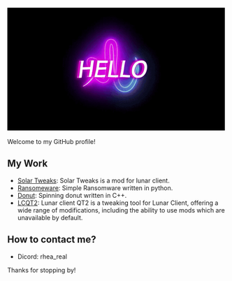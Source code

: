 ![Awesome GIF](gif.gif)

Welcome to my GitHub profile!

## My Work

- [Solar Tweaks](https://github.com/theawesomeyopro1/Solar-Tweaks): Solar Tweaks is a mod for lunar client.
- [Ransomeware](https://gituhb.com/theawesomeyopro1/Malware): Simple Ransomware written in python.
- [Donut](https://github.com/theawesomeyopro1/donutcpp): Spinning donut written in C++.
- [LCQT2](https://github.com/theawesomeyopro1/LCQT2): Lunar client QT2 is a tweaking tool for Lunar Client, offering a wide range of modifications, including the ability to use mods which are unavailable by default.

## How to contact me?

- Dicord: rhea_real

Thanks for stopping by!
